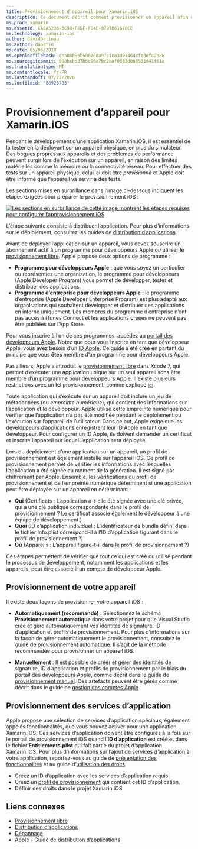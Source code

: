 ```yaml
---
title: Provisionnement d’appareil pour Xamarin.iOS
description: Ce document décrit comment provisionner un appareil afin de pouvoir l’utiliser pour tester une application. Il explique également comment configurer une application pour qu’elle puisse utiliser des fonctionnalités telles que les notifications Push.
ms.prod: xamarin
ms.assetid: CACA5236-3C90-F6DF-FD4E-0797B61670CE
ms.technology: xamarin-ios
author: davidortinau
ms.author: daortin
ms.date: 05/06/2018
ms.openlocfilehash: dea08895b59626da97c1ca3d97464cfc80f42b88
ms.sourcegitcommit: 008bcbd37b6c96a7be2baf0633d066931d41f61a
ms.translationtype: MT
ms.contentlocale: fr-FR
ms.lasthandoff: 07/22/2020
ms.locfileid: "86928703"
---
```

# <a name="device-provisioning-for-xamarinios"></a>Provisionnement d’appareil pour Xamarin.iOS

Pendant le développement d’une application Xamarin.iOS, il est essentiel de la tester en la déployant sur un appareil physique, en plus du simulateur. Des bogues propres aux appareils et des problèmes de performance peuvent surgir lors de l’exécution sur un appareil, en raison des limites matérielles comme la mémoire ou la connectivité réseau. Pour effectuer des tests sur un appareil physique, celui-ci doit être *provisionné* et Apple doit être informé que l’appareil va servir à des tests.

Les sections mises en surbrillance dans l’image ci-dessous indiquent les étapes exigées pour préparer le provisionnement iOS :

[![Les sections en surbrillance de cette image montrent les étapes requises pour configurer l’approvisionnement iOS](images/provisioningdiagram.png)](images/provisioningdiagram.png#lightbox)

L’étape suivante consiste à distribuer l’application. Pour plus d’informations sur le déploiement, consultez les guides de [distribution d’applications](~/ios/deploy-test/app-distribution/index.md).

Avant de déployer l’application sur un appareil, vous devez souscrire un abonnement actif à un programme pour développeurs Apple *ou* utiliser le [provisionnement libre](~/ios/get-started/installation/device-provisioning/free-provisioning.md). Apple propose deux options de programme :

- **Programme pour développeurs Apple** : que vous soyez un particulier ou représentiez une organisation, le programme pour développeurs (Apple Developer Program) vous permet de développer, tester et distribuer des applications.
- **Programme d’entreprise pour développeurs Apple** : le programme d’entreprise (Apple Developer Enterprise Program) est plus adapté aux organisations qui souhaitent développer et distribuer des applications en interne uniquement. Les membres du programme d’entreprise n’ont pas accès à iTunes Connect et les applications créées ne peuvent pas être publiées sur l’App Store.

Pour vous inscrire à l’un de ces programmes, accédez au [portail des développeurs Apple](https://developer.apple.com/programs/enroll/). Notez que pour vous inscrire en tant que développeur Apple, vous avez besoin d’un [ID Apple](https://appleid.apple.com/). Ce guide a été créé en partant du principe que vous **êtes** membre d’un programme pour développeurs Apple.

Par ailleurs, Apple a introduit le [provisionnement libre](~/ios/get-started/installation/device-provisioning/free-provisioning.md) dans Xcode 7, qui permet d’exécuter une application unique sur un seul appareil *sans* être membre d’un programme pour développeurs Apple. Il existe plusieurs restrictions avec un tel provisionnement, comme expliqué [ici](~/ios/get-started/installation/device-provisioning/free-provisioning.md#limitations).

Toute application qui s’exécute sur un appareil doit inclure un jeu de métadonnées (ou *empreinte numérique*), qui contient des informations sur l’application et le développeur. Apple utilise cette empreinte numérique pour vérifier que l’application n’a pas été modifiée pendant le déploiement ou l’exécution sur l’appareil de l’utilisateur. Dans ce but, Apple exige que les développeurs d’applications enregistrent leur ID Apple en tant que développeur. Pour configurer un ID Apple, ils doivent demander un certificat et inscrire l’appareil sur lequel l’application sera déployée.

Lors du déploiement d’une application sur un appareil, un profil de provisionnement est également installé sur l’appareil iOS. Ce profil de provisionnement permet de vérifier les informations avec lesquelles l’application a été signée au moment de la génération. Il est signé par chiffrement par Apple. Ensemble, les vérifications du profil de provisionnement et de l’empreinte numérique déterminent si une application peut être déployée sur un appareil en déterminant :

- **Qui** (Certificats : L’application a-t-elle été signée avec une clé privée, qui a une clé publique correspondante dans le profil de provisionnement ? Le certificat associe également le développeur à une équipe de développement.)
- **Quoi** (ID d’application individuel : L’identificateur de bundle défini dans le fichier Info.plist correspond-il à l’ID d’application figurant dans le profil de provisionnement ?)
- **Où** (Appareils : L’appareil figure-t-il dans le profil de provisionnement ?)

Ces étapes permettent de vérifier que tout ce qui est créé ou utilisé pendant le processus de développement, notamment les applications et les appareils, peut être associé à un compte de développeur Apple.

## <a name="provisioning-your-device"></a>Provisionnement de votre appareil

Il existe deux façons de provisionner votre appareil iOS :

- **Automatiquement (recommandé)** : Sélectionnez le schéma **Provisionnement automatique** dans votre projet pour que Visual Studio crée et gère automatiquement vos identités de signature, ID d’application et profils de provisionnement. Pour plus d’informations sur la façon de gérer automatiquement le provisionnement, consultez le guide de [provisionnement automatique](automatic-provisioning.md). Il s’agit de la méthode recommandée pour provisionner un appareil iOS.

- **Manuellement** : Il est possible de créer et gérer des identités de signature, ID d’application et profils de provisionnement par le biais du portail des développeurs Apple, comme décrit dans le guide de [provisionnement manuel](manual-provisioning.md). Ces artefacts peuvent être gérés comme décrit dans le guide de [gestion des comptes Apple](~/cross-platform/macios/apple-account-management.md).

## <a name="provisioning-for-application-services"></a>Provisionnement des services d’application

Apple propose une sélection de services d’application spéciaux, également appelés fonctionnalités, que vous pouvez activer pour une application Xamarin.iOS. Ces services d’application doivent être configurés à la fois sur le portail de provisionnement iOS quand l’**ID d’application** est créé et dans le fichier **Entitlements.plist** qui fait partie du projet d’application Xamarin.iOS. Pour plus d’informations sur l’ajout de services d’application à votre application, reportez-vous au guide de [présentation des fonctionnalités](~/ios/deploy-test/provisioning/capabilities/index.md) et au guide d’[utilisation des droits](~/ios/deploy-test/provisioning/entitlements.md).

- Créez un ID d’application avec les services d’application requis.
- Créez un [profil de provisionnement](#provisioning-your-device) qui contient cet ID d’application.
- Définir des droits dans le projet Xamarin.iOS

## <a name="related-links"></a>Liens connexes

- [Provisionnement libre](~/ios/get-started/installation/device-provisioning/free-provisioning.md)
- [Distribution d’applications](~/ios/deploy-test/app-distribution/index.md)
- [Dépannage](~/ios/deploy-test/troubleshooting.md)
- [Apple - Guide de distribution d’applications](https://developer.apple.com/library/ios/documentation/IDEs/Conceptual/AppDistributionGuide/Introduction/Introduction.html)
